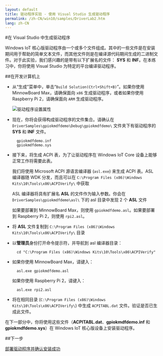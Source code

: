 ```yaml
---
layout: default
title: 驱动程序实验 - 使用 Visual Studio 生成驱动程序
permalink: /zh-CN/win10/samples/DriverLab2.htm
lang: zh-CN
---
```


#在 Visual Studio 中生成驱动程序

Windows IoT 核心版驱动程序由一个或多个文件组成。其中的一些文件是在安装期间用于帮助的简单文本文件，而其他文件则是在编译源代码期间生成的二进制文件。对于此实验，我们感兴趣的是带有以下扩展名的文件： **SYS** 和 **INF**。在本练习中，你将使用 Visual Studio 为特定的平台编译驱动程序。

##在开发计算机上

* 从“生成”菜单中，单击“`Build Solution(Ctrl+Shift+B)`”。如果你使用 MinnowBoard Max，请确保面向 `x86` 生成驱动程序，或者如果你使用 Raspberry Pi 2，请确保面向 `ARM` 生成驱动程序。

    ![驱动程序设置属性]({{site.baseurl}}/images/DriverLab/driver-build-option.png)

* 现在，你将会获得构成驱动程序的文件集合。请确认在 `DriverSamples\gpiokmdfdemo\Debug\gpiokmdfdemo\` 文件夹下有驱动程序的 **SYS** 和 **INF** 文件。

        gpiokmdfdemo.inf
        gpiokmdfdemo.sys

* 接下来，将生成 ACPI 表，为了让驱动程序在 Windows IoT Core 设备上能够正常工作将需要此表。

    我们将使用 Microsoft ACPI 源语言编译器 \(`asl.exe`\) 来生成 ACPI 表。ASL 编译器随 WDK 分发，而且可以在 `C:\Program Files (x86)\Windows Kits\10\Tools\x86\ACPIVerify\` 中获取

    ASL 编译器将具有扩展名 **ASL** 的文件作为输入参数。你会在 `DriverSamples\gpiokmdfdemo\asl\` 下的 asl 目录中发现 2 个 **ASL** 文件

    如果要部署到 MinnowBoard Max，则使用 `gpiokmdfdemo.asl`。如果要部署到 Raspberry Pi 2，则使用 `rpi2.asl`。

* 将 **ASL** 文件复制到 `C:\Program Files (x86)\Windows Kits\10\Tools\x86\ACPIVerify\` 目录

* 以**管理员**身份打开命令提示符，并导航到 asl 编译器目录：

        cd "C:\Program Files (x86)\Windows Kits\10\Tools\x86\ACPIVerify"

* 如果你使用 MinnowBoard Max，请键入：

        asl.exe gpiokmdfdemo.asl

    如果你使用 Raspberry Pi 2，请键入：

        asl.exe rpi2.asl

* 将在相同目录 \(`C:\Program Files (x86)\Windows Kits\10\Tools\x86\ACPIVerify\`\) 中生成 `ACPITABL.dat` 文件。验证是否已生成此文件。

在下一部分中，你将使用这些文件（**ACPITABL.dat**、**gpiokmdfdemo.inf** 和 **gpiokmdfdemo.sys**）在 Windows IoT 核心版设备上安装驱动程序。

##下一步

[部署驱动程序并确认安装成功]({{site.baseurl}}/{{page.lang}}/win10/samples/DriverLab3.htm)
